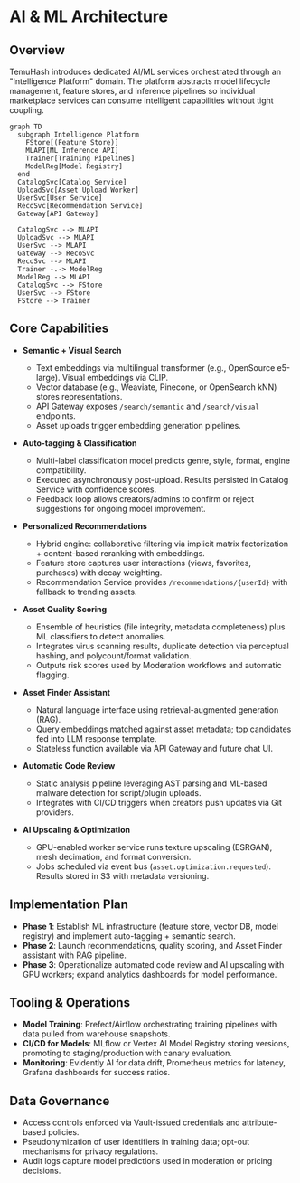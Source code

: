 # AI & ML Architecture

## Overview
TemuHash introduces dedicated AI/ML services orchestrated through an "Intelligence Platform" domain. The platform abstracts model lifecycle management, feature stores, and inference pipelines so individual marketplace services can consume intelligent capabilities without tight coupling.

```mermaid
graph TD
  subgraph Intelligence Platform
    FStore[(Feature Store)]
    MLAPI[ML Inference API]
    Trainer[Training Pipelines]
    ModelReg[Model Registry]
  end
  CatalogSvc[Catalog Service]
  UploadSvc[Asset Upload Worker]
  UserSvc[User Service]
  RecoSvc[Recommendation Service]
  Gateway[API Gateway]

  CatalogSvc --> MLAPI
  UploadSvc --> MLAPI
  UserSvc --> MLAPI
  Gateway --> RecoSvc
  RecoSvc --> MLAPI
  Trainer -.-> ModelReg
  ModelReg --> MLAPI
  CatalogSvc --> FStore
  UserSvc --> FStore
  FStore --> Trainer
```

## Core Capabilities
- **Semantic + Visual Search**
  - Text embeddings via multilingual transformer (e.g., OpenSource e5-large). Visual embeddings via CLIP.
  - Vector database (e.g., Weaviate, Pinecone, or OpenSearch kNN) stores representations.
  - API Gateway exposes `/search/semantic` and `/search/visual` endpoints.
  - Asset uploads trigger embedding generation pipelines.

- **Auto-tagging & Classification**
  - Multi-label classification model predicts genre, style, format, engine compatibility.
  - Executed asynchronously post-upload. Results persisted in Catalog Service with confidence scores.
  - Feedback loop allows creators/admins to confirm or reject suggestions for ongoing model improvement.

- **Personalized Recommendations**
  - Hybrid engine: collaborative filtering via implicit matrix factorization + content-based reranking with embeddings.
  - Feature store captures user interactions (views, favorites, purchases) with decay weighting.
  - Recommendation Service provides `/recommendations/{userId}` with fallback to trending assets.

- **Asset Quality Scoring**
  - Ensemble of heuristics (file integrity, metadata completeness) plus ML classifiers to detect anomalies.
  - Integrates virus scanning results, duplicate detection via perceptual hashing, and polycount/format validation.
  - Outputs risk scores used by Moderation workflows and automatic flagging.

- **Asset Finder Assistant**
  - Natural language interface using retrieval-augmented generation (RAG).
  - Query embeddings matched against asset metadata; top candidates fed into LLM response template.
  - Stateless function available via API Gateway and future chat UI.

- **Automatic Code Review**
  - Static analysis pipeline leveraging AST parsing and ML-based malware detection for script/plugin uploads.
  - Integrates with CI/CD triggers when creators push updates via Git providers.

- **AI Upscaling & Optimization**
  - GPU-enabled worker service runs texture upscaling (ESRGAN), mesh decimation, and format conversion.
  - Jobs scheduled via event bus (`asset.optimization.requested`). Results stored in S3 with metadata versioning.

## Implementation Plan
- **Phase 1**: Establish ML infrastructure (feature store, vector DB, model registry) and implement auto-tagging + semantic search.
- **Phase 2**: Launch recommendations, quality scoring, and Asset Finder assistant with RAG pipeline.
- **Phase 3**: Operationalize automated code review and AI upscaling with GPU workers; expand analytics dashboards for model performance.

## Tooling & Operations
- **Model Training**: Prefect/Airflow orchestrating training pipelines with data pulled from warehouse snapshots.
- **CI/CD for Models**: MLflow or Vertex AI Model Registry storing versions, promoting to staging/production with canary evaluation.
- **Monitoring**: Evidently AI for data drift, Prometheus metrics for latency, Grafana dashboards for success ratios.

## Data Governance
- Access controls enforced via Vault-issued credentials and attribute-based policies.
- Pseudonymization of user identifiers in training data; opt-out mechanisms for privacy regulations.
- Audit logs capture model predictions used in moderation or pricing decisions.
